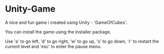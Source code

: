 # Unity-Game
A nice and fun game i created using Unity - 'GameOfCubes'.

You can install the game using the Installer package.

Use 'a' to go left, 'd' to go right, 'w' to go up, 's' to go down, 'r' to restart the current level and 'esc' to enter the pause menu.
